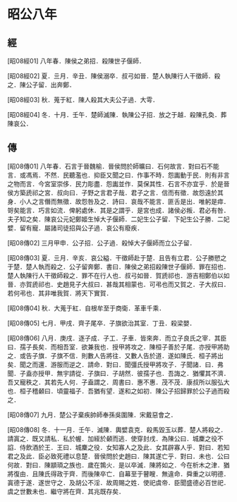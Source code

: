 # 昭公八年

## 經 <a name="10Zhao08Jing"></a>

<a name="10Zhao08Jing01">[昭08經01]</a> 八年春．陳侯之弟招．殺陳世子偃師．

<a name="10Zhao08Jing02">[昭08經02]</a> 夏．亖月．辛丑．陳侯溺卒．叔弓如晉．楚人執陳行人干徵師．殺之．陳公子留．出奔鄭．

<a name="10Zhao08Jing03">[昭08經03]</a> 秋．蒐于紅．陳人殺其大夫公子過．大雩．

<a name="10Zhao08Jing04">[昭08經04]</a> 冬．十月．壬午．楚師滅陳．執陳公子招．放之于越．殺陳孔奐．葬陳哀公．

## 傳 <a name="10Zhao08Zhuan"></a>

<a name="10Zhao08Zhuan01">[昭08傳01]</a> 八年春．石言于晉魏榆．晉侯問於師曠曰．石何故言．對曰石不能言．或馮焉．不然．民聽濫也．抑臣又聞之曰．作事不時．怨讟動于民．則有非言之物而言．今宮室崇侈．民力彫盡．怨讟並作．莫保其性．石言不亦宜乎．於是晉侯方築虒祁之宮．叔向曰．子野之言君子哉．君子之言．信而有徵．故怨遠於其身．小人之言僭而無徵．故怨咎及之．詩曰．哀哉不能言．匪舌是出．唯躬是瘁．哿矣能言．巧言如流．俾躬處休．其是之謂乎．是宮也成．諸侯必叛．君必有咎．夫子知之矣．陳哀公元妃鄭姬生悼大子偃師．二妃生公子留．下妃生公子勝．二妃嬖．留有寵．屬諸司徒招與公子過．哀公有廢疾．

<a name="10Zhao08Zhuan02">[昭08傳02]</a> 三月甲申．公子招．公子過．殺悼大子偃師而立公子留．

<a name="10Zhao08Zhuan03">[昭08傳03]</a> 夏．亖月．辛亥．哀公縊．干徵師赴于楚．且告有立君．公子勝愬之于楚．楚人執而殺之．公子留奔鄭．書曰．陳侯之弟招殺陳世子偃師．罪在招也．楚人執陳行人干徵師殺之．罪不在行人也．叔弓如晉．賀虒祁也．游吉相鄭伯以如晉．亦賀虒祁也．史趙見子大叔曰．甚哉其相蒙也．可弔也而又賀之．子大叔曰．若何弔也．其非唯我賀．將天下實賀．

<a name="10Zhao08Zhuan04">[昭08傳04]</a> 秋．大蒐于紅．自根牟至于商衛．革車千乘．

<a name="10Zhao08Zhuan05">[昭08傳05]</a> 七月．甲戌．齊子尾卒．子旗欲治其室．丁丑．殺梁嬰．

<a name="10Zhao08Zhuan06">[昭08傳06]</a> 八月．庚戌．逐子成．子工．子車．皆來奔．而立子良氏之宰．其臣曰．孺子長矣．而相吾室．欲兼我也．授甲將攻之．陳桓子善於子尾．亦授甲將助之．或告子旗．子旗不信．則數人告將往．又數人告於道．遂如陳氏．桓子將出矣．聞之而還．游服而逆之．請命．對曰．聞彊氏授甲將攻子．子聞諸．曰．弗聞．子盍亦授甲．無宇請從．子旗曰．子胡然．彼孺子也．吾誨之．猶懼其不濟．吾又寵秩之．其若先人何．子盍謂之．周書曰．惠不惠．茂不茂．康叔所以服弘大也．桓子稽顙曰．頃靈福子．吾猶有望．遂和之如初．陳公子招歸罪於公子過而殺之．

<a name="10Zhao08Zhuan07">[昭08傳07]</a> 九月．楚公子棄疾帥師奉孫吳圍陳．宋戴惡會之．

<a name="10Zhao08Zhuan08">[昭08傳08]</a> 冬．十一月．壬午．滅陳．輿嬖袁克．殺馬毀玉以葬．楚人將殺之．請寘之．既又請私．私於幄．加絰於顙而逃．使穿封戌．為陳公曰．城麇之役不諂．侍飲酒於王．王曰．城麇之役．女知寡人之及此．女其辟寡人乎．對曰．若知君之及此．臣必致死禮以息楚．晉侯問於史趙曰．陳其遂亡乎．對曰．未也．公曰何故．對曰．陳顓頊之族也．歲在鶉火．是以卒滅．陳將如之．今在析木之津．猶將復由．且陳氏得政于齊．而後陳卒亡．自幕至于瞽瞍．無違命．舜重之以明德．寘德于遂．遂世守之．及胡公不淫．故周賜之姓．使祀虞帝．臣聞盛德必百世祀．虞之世數未也．繼守將在齊．其兆既存矣．

